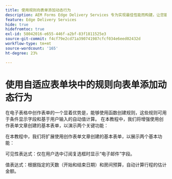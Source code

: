```yaml
---
title: 使用规则向表单添加动态行为
description: AEM Forms Edge Delivery Services 专为实现最佳性能而构建，让您能够畅想简化数据收集和用户参与的未来。使用规则向表单添加动态行为
feature: Edge Delivery Services
hide: true
hidefromtoc: true
exl-id: 58042016-e655-446f-a2bf-83f1811525e3
source-git-commit: f4cf79e2cd71a390741987cfcf034e6eed02432d
workflow-type: tm+mt
source-wordcount: '165'
ht-degree: 23%

---
```


# 使用自适应表单块中的规则向表单添加动态行为

在电子表格中创作表单的一个显着优势是，能够使用函数创建规则，这些规则可用于条件显示字段和基于用户输入的自动值计算。 在本教程中，我们将增强使用创作表单文章创建的基本表单，以演示两个关键功能：

在本教程中，我们将扩展使用创作表单文章创建的基本表单，以展示两个基本功能：

可见性表达式：仅在用户选中订阅复选框时显示“电子邮件”字段。

值表达式：根据指定的天数（开始和结束日期）和房间预算，自动计算行程的估计金额。



